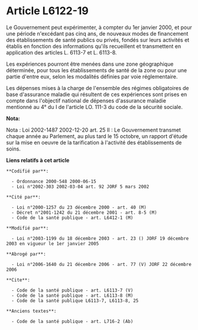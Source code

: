# Article L6122-19

Le Gouvernement peut expérimenter, à compter du 1er janvier 2000, et pour une période n'excédant pas cinq ans, de nouveaux
modes de financement des établissements de santé publics ou privés, fondés sur leurs activités et établis en fonction des
informations qu'ils recueillent et transmettent en application des articles L. 6113-7 et L. 6113-8.

Les expériences pourront être menées dans une zone géographique déterminée, pour tous les établissements de santé de la zone
ou pour une partie d'entre eux, selon les modalités définies par voie réglementaire.

Les dépenses mises à la charge de l'ensemble des régimes obligatoires de base d'assurance maladie qui résultent de ces
expériences sont prises en compte dans l'objectif national de dépenses d'assurance maladie mentionné au 4° du I de l'article
LO. 111-3 du code de la sécurité sociale.

**Nota:**

Nota : Loi 2002-1487 2002-12-20 art. 25 II : Le Gouvernement transmet chaque année au Parlement, au plus tard le 15 octobre,
un rapport d'étude sur la mise en oeuvre de la tarification à l'activité des établissements de soins.

**Liens relatifs à cet article**

	**Codifié par**:

	  - Ordonnance 2000-548 2000-06-15
	  - Loi n°2002-303 2002-03-04 art. 92 JORF 5 mars 2002

	**Cité par**:

	  - Loi n°2000-1257 du 23 décembre 2000 - art. 40 (M)
	  - Décret n°2001-1242 du 21 décembre 2001 - art. 8-5 (M)
	  - Code de la santé publique - art. L6412-1 (M)

	**Modifié par**:

	  - Loi n°2003-1199 du 18 décembre 2003 - art. 23 () JORF 19 décembre 2003 en vigueur le 1er janvier 2005

	**Abrogé par**:

	  - Loi n°2006-1640 du 21 décembre 2006 - art. 77 (V) JORF 22 décembre 2006

	**Cite**:

	  - Code de la santé publique - art. L6113-7 (V)
	  - Code de la santé publique - art. L6113-8 (M)
	  - Code de la santé publique L6113-7, L6113-8, 25

	**Anciens textes**:

	  - Code de la santé publique - art. L716-2 (Ab)
